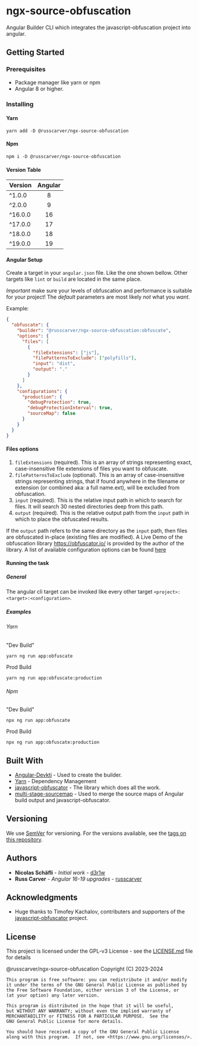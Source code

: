 # ngx-source-obfuscation

Angular Builder CLI which integrates the javascript-obfuscation project into angular.

## Getting Started

### Prerequisites
* Package manager like yarn or npm
* Angular 8 or higher.

### Installing

#### Yarn
```
yarn add -D @russcarver/ngx-source-obfuscation
```

#### Npm
```
npm i -D @russcarver/ngx-source-obfuscation
```

#### Version Table
| Version | Angular |
|---------|:-------:|
| ^1.0.0  |    8    |
| ^2.0.0  |    9    |
| ^16.0.0 |   16    |
| ^17.0.0 |   17    |
| ^18.0.0 |   18    |
| ^19.0.0 |   19    |

#### Angular Setup
Create a target in your `angular.json` file. Like the one shown bellow.
Other targets like `lint` or `build` are located in the same place.

*Important* make sure your levels of obfuscation and performance is suitable for your
project! The *default* parameters are most likely *not* what you *want*.

Example:
```json
{
  "obfuscate": {
    "builder": "@russcarver/ngx-source-obfuscation:obfuscate",
    "options": {
      "files": [
        {
          "fileExtensions": ["js"],
          "filePatternsToExclude": ["polyfills"],
          "input": "dist",
          "output": "."
        }
      ]
    },
    "configurations": {
      "production": {
        "debugProtection": true,
        "debugProtectionInterval": true,
        "sourceMap": false
      }
    }
  }
}
```

#### Files options
1. `fileExtensions` (required). This is an array of strings representing exact, case-insensitive file extensions of files you want to obfuscate.
1. `filePatternsToExclude` (optional). This is an array of case-insensitive strings representing strings, that if found anywhere in the filename or extension (or combined aka: a full name.ext), will be excluded from obfuscation.
1. `input` (required). This is the relative input path in which to search for files. It will search 30 nested directories deep from this path.
1. `output` (required). This is the relative output path from the `input` path in which to place the obfuscated results.

If the `output` path refers to the same directory as the `input` path, then files are obfuscated in-place (existing files are modified).
A Live Demo of the obfuscation library <https://obfuscator.io/> is provided by the author of the library.
A list of available configuration options can be found [here](https://github.com/javascript-obfuscator/javascript-obfuscator)

#### Running the task
##### General
The angular cli target can be invoked like every other target `<project>:<target>:<configuration>`.
##### Examples
###### Yarn
"Dev Build"
```
yarn ng run app:obfuscate
```

Prod Build
```
yarn ng run app:obfuscate:production
```

###### Npm
"Dev Build"
```
npx ng run app:obfuscate
```

Prod Build
```
npx ng run app:obfuscate:production
```

## Built With

* [Angular-Devkti](https://www.npmjs.com/package/@angular-devkit/architect) - Used to create the builder.
* [Yarn](https://classic.yarnpkg.com/) - Dependency Management
* [javascript-obfuscator](https://github.com/javascript-obfuscator/javascript-obfuscator) - The library which does all the work.
* [multi-stage-sourcemap](https://github.com/azu/multi-stage-sourcemap) - Used to merge the source maps of Angular build output and javascript-obfuscator.

## Versioning

We use [SemVer](http://semver.org/) for versioning. For the versions available, see the [tags on this repository](https://github.com/russcarver/ngx-source-obfuscation/tags).

## Authors

* **Nicolas Schäfli** - *Initial work* - [d3r1w](https://github.com/d3r1w)
* **Russ Carver** - *Angular 16-19 upgrades* - [russcarver](https://github.com/russcarver)

## Acknowledgments

* Huge thanks to Timofey Kachalov, contributers and supporters of the [javascript-obfuscator](https://obfuscator.io) project.

## License

This project is licensed under the GPL-v3 License - see the [LICENSE.md](LICENSE.md) file for details

@russcarver/ngx-source-obfuscation Copyright (C) 2023-2024

    This program is free software: you can redistribute it and/or modify
    it under the terms of the GNU General Public License as published by
    the Free Software Foundation, either version 3 of the License, or
    (at your option) any later version.

    This program is distributed in the hope that it will be useful,
    but WITHOUT ANY WARRANTY; without even the implied warranty of
    MERCHANTABILITY or FITNESS FOR A PARTICULAR PURPOSE.  See the
    GNU General Public License for more details.

    You should have received a copy of the GNU General Public License
    along with this program.  If not, see <https://www.gnu.org/licenses/>.

